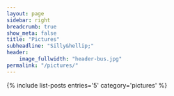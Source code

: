 ```yaml
---
layout: page
sidebar: right
breadcrumb: true
show_meta: false
title: "Pictures"
subheadline: "Silly&hellip;"
header:
    image_fullwidth: "header-bus.jpg"
permalink: "/pictures/"
---
```

{% include list-posts entries='5' category='pictures' %}
